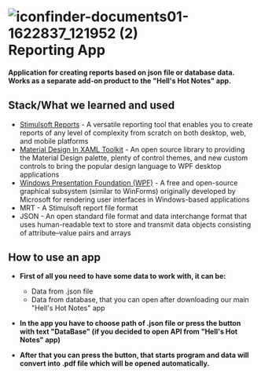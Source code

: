 # ![iconfinder-documents01-1622837_121952 (2)](https://github.com/moonrenaissance/stimulsoft-app/assets/122813184/62a85dbc-9886-4cbd-b691-7e0a0853efcd) Reporting App

#### Application for creating reports based on json file or database data. Works as a separate add-on product to the "Hell's Hot Notes" app. 

## Stack/What we learned and used
- [Stimulsoft Reports](https://www.stimulsoft.com/en) - A versatile reporting tool that enables you to create reports of any level of complexity from scratch on both desktop, web, and mobile platforms
- [Material Design In XAML Toolkit](http://materialdesigninxaml.net/) - An open source library to providing the Material Design palette, plenty of control themes, and new custom controls to bring the popular design language to WPF desktop applications
- [Windows Presentation Foundation (WPF)](https://learn.microsoft.com/en-us/dotnet/desktop/wpf/?view=netframeworkdesktop-4.8) - A free and open-source graphical subsystem (similar to WinForms) originally developed by Microsoft for rendering user interfaces in Windows-based applications
- MRT - A Stimulsoft report file format
- JSON - An open standard file format and data interchange format that uses human-readable text to store and transmit data objects consisting of attribute–value pairs and arrays

## How to use an app
- **First of all you need to have some data to work with, it can be:**
  - Data from .json file
  - Data from database, that you can open after downloading our main "Hell's Hot Notes" app

- **In the app you have to choose path of .json file or press the button with text "DataBase" (if you decided to open API from "Hell's Hot Notes" app)**

- **After that you can press the button, that starts program and data will convert into .pdf file which will be opened automatically.**
